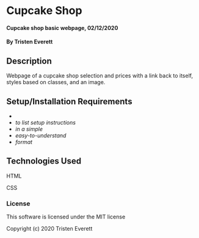 # Cupcake Shop

#### Cupcake shop basic webpage, 02/12/2020

#### By Tristen Everett

## Description

Webpage of a cupcake shop selection and prices with a link back to itself, styles based on classes, and an image.

## Setup/Installation Requirements

* 
* _to list setup instructions_
* _in a simple_
* _easy-to-understand_
* _format_

## Technologies Used

HTML

CSS

### License

This software is licensed under the MIT license

Copyright (c) 2020 Tristen Everett